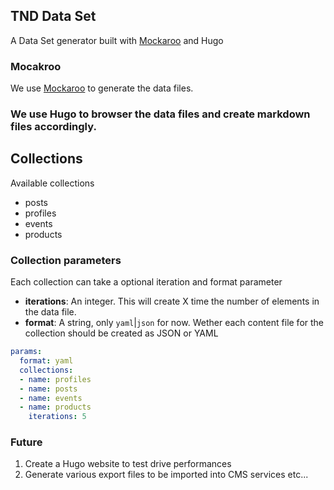 ## TND Data Set

A Data Set generator built with [Mockaroo](https://www.mockaroo.com/) and Hugo

### Mocakroo

We use [Mockaroo](https://www.mockaroo.com/projects/30833) to generate the data files. 

### We use Hugo to browser the data files and create markdown files accordingly.

## Collections

Available collections
- posts
- profiles
- events
- products

### Collection parameters
Each collection can take a optional iteration and format parameter

- **iterations**: An integer. This will create X time the number of elements in the data file.
- **format**: A string, only `yaml`|`json` for now. Wether each content file for the collection should be created as JSON or YAML

```yaml
params:
  format: yaml
  collections:
  - name: profiles
  - name: posts
  - name: events
  - name: products
    iterations: 5
```

### Future

1. Create a Hugo website to test drive performances
2. Generate various export files to be imported into CMS services etc...